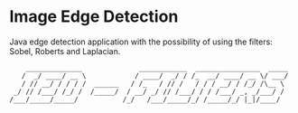 # Image Edge Detection

Java edge detection application with the possibility of using the filters: Sobel, Roberts and Laplacian.

```
    ______________              ____________  ________________  _____
   /  _/ ____/ __ \            / ____/  _/ / /_  __/ ____/ __ \/ ___/
   / // __/ / / / /  ______   / /_   / // /   / / / __/ / /_/ /\__ \ 
 _/ // /___/ /_/ /  /_____/  / __/ _/ // /___/ / / /___/ _, _/___/ / 
/___/_____/_____/           /_/   /___/_____/_/ /_____/_/ |_|/____/  
                                                                     
```
